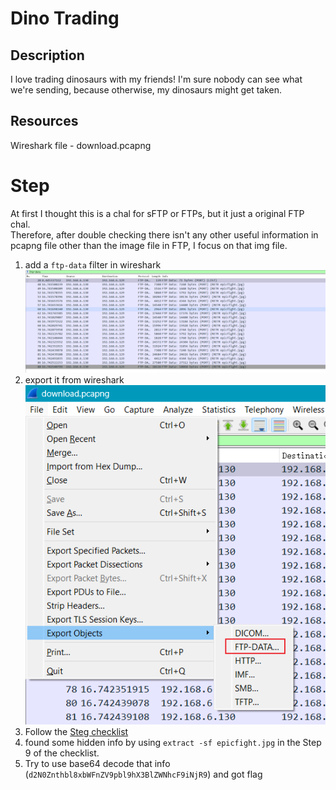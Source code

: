 # Dino Trading
## Description
I love trading dinosaurs with my friends! I'm sure nobody can see what we're sending, because otherwise, my dinosaurs might get taken.
## Resources
Wireshark file - download.pcapng  
# Step
At first I thought this is a chal for sFTP or FTPs, but it just a original FTP chal.  
Therefore, after double checking there isn't any other useful information in pcapng file other than the image file in FTP, I focus on that img file.
1. add a `ftp-data` filter in wireshark
![filter](image/solve/1679259391237.png) 
2. export it from wireshark  
![1679259441832](image/solve/1679259441832.png)
3. Follow the [Steg checklist](https://stegonline.georgeom.net/checklist)
4. found some hidden info by using `extract -sf epicfight.jpg` in the Step 9 of the checklist.  
5. Try to use base64 decode that info (`d2N0Znthbl8xbWFnZV9pbl9hX3BlZWNhcF9iNjR9`) and got flag